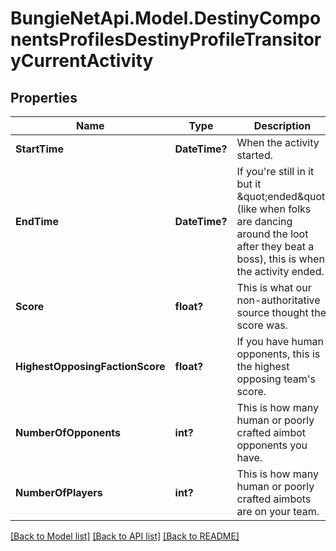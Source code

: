 # BungieNetApi.Model.DestinyComponentsProfilesDestinyProfileTransitoryCurrentActivity
## Properties

Name | Type | Description | Notes
------------ | ------------- | ------------- | -------------
**StartTime** | **DateTime?** | When the activity started. | [optional] 
**EndTime** | **DateTime?** | If you&#39;re still in it but it \&quot;ended\&quot; (like when folks are dancing around the loot after they beat a boss), this is when the activity ended. | [optional] 
**Score** | **float?** | This is what our non-authoritative source thought the score was. | [optional] 
**HighestOpposingFactionScore** | **float?** | If you have human opponents, this is the highest opposing team&#39;s score. | [optional] 
**NumberOfOpponents** | **int?** | This is how many human or poorly crafted aimbot opponents you have. | [optional] 
**NumberOfPlayers** | **int?** | This is how many human or poorly crafted aimbots are on your team. | [optional] 

[[Back to Model list]](../README.md#documentation-for-models) [[Back to API list]](../README.md#documentation-for-api-endpoints) [[Back to README]](../README.md)

